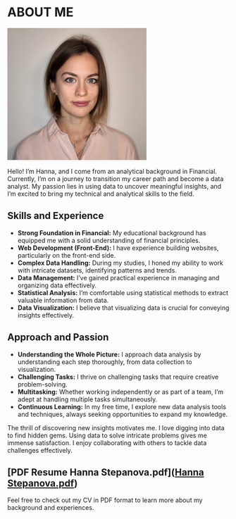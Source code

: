 # ABOUT ME

<p align="center">
  
<img src="Images/hanna.png" height=300></p>


Hello! I’m Hanna, and I come from an analytical background in Financial. Currently, I’m on a journey to transition my career path and become a data analyst. My passion lies in using data to uncover meaningful insights, and I’m excited to bring my technical and analytical skills to the field.

## Skills and Experience
- **Strong Foundation in Financial:** My educational background has equipped me with a solid understanding of financial principles.
- **Web Development (Front-End):** I have experience building websites, particularly on the front-end side.
- **Complex Data Handling:** During my studies, I honed my ability to work with intricate datasets, identifying patterns and trends.
- **Data Management:** I’ve gained practical experience in managing and organizing data effectively.
- **Statistical Analysis:** I’m comfortable using statistical methods to extract valuable information from data.
- **Data Visualization:** I believe that visualizing data is crucial for conveying insights effectively.

## Approach and Passion
- **Understanding the Whole Picture:** I approach data analysis by understanding each step thoroughly, from data collection to visualization.
- **Challenging Tasks:** I thrive on challenging tasks that require creative problem-solving.
- **Multitasking:** Whether working independently or as part of a team, I’m adept at handling multiple tasks simultaneously.
- **Continuous Learning:** In my free time, I explore new data analysis tools and techniques, always seeking opportunities to expand my knowledge.

The thrill of discovering new insights motivates me. I love digging into data to find hidden gems. Using data to solve intricate problems gives me immense satisfaction. I enjoy collaborating with others to tackle data challenges effectively.

## [PDF Resume Hanna Stepanova.pdf]([Hanna Stepanova.pdf](https://github.com/hannastep/Data_Analyst_Portfolio/blob/main/Hanna%20Stepanova.pdf))
Feel free to check out my CV in PDF format to learn more about my background and experiences.
